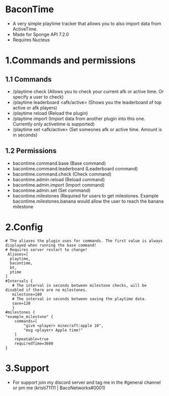 # BaconTime
- A very simple playtime tracker that allows you to also import data from ActiveTime.
- Made for Sponge API 7.2.0
- Requires Nucleus

# 1.Commands and permissions
## 1.1 Commands 
- /playtime check <username> (Allows you to check your current afk or active time. Or specify a user to check)
- /playtime leaderboard <afk/active> (Shows you the leaderboard of top active or afk players)
- /playtime reload (Reload the plugin)
- /playtime import <plugin-name> (Import data from another plugin into this one. Currently only activetime is supported)
- /playtime set <afk/active> <amount> <user> (Set someones afk or active time. Amount is in seconds)
## 1.2 Permissions 
- bacontime.command.base (Base command)
- bacontime.command.leaderboard (Leaderboard command) 
- bacontime.command.check (Check command)
- bacontime.admin.reload (Reload command)
- bacontime.admin.import (Import command)
- bacontime.admin.set (Set command)
- bacontime.milestones (Required for users to get milestones. Example bacontime.milestones.banana would allow the user to reach the banana milestone
# 2.Config
    # The aliases the plugin uses for commands. The first value is always displayed when running the base command!
    # Requires server restart to change!
     Aliases=[
      playtime,
      bacontime,
      bt,
      ptime
    ]
    #Intervals {
       # The interval in seconds between milestone checks, will be disabled if there are no milestones.
       milestone=180
       # The interval in seconds between saving the playtime data.
       save=120
       }
    #milestones {
    "example_milestone" {
        commands=[
            "give <player> minecraft:apple 10",
            "msg <player> Apple time!"
        ]
        repeatable=true
        requiredTime=3600
    }

# 3.Support
 - For support join my discord server and tag me in the #general channel or pm me (kristi71111 | BacoNetworks#0001)
